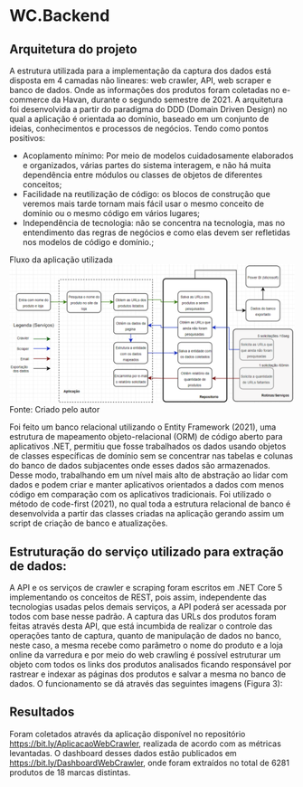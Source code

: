 # WC.Backend

## Arquitetura do projeto

A estrutura utilizada para a implementação da captura dos dados está disposta em 4 camadas não lineares: web crawler, API, web scraper e banco de dados. Onde as informações dos produtos foram coletadas no e-commerce da Havan, durante o segundo semestre de 2021. A arquitetura foi desenvolvida a partir do paradigma do DDD (Domain Driven Design) no qual a aplicação é orientada ao domínio, baseado em um conjunto de ideias, conhecimentos e processos de negócios. Tendo como pontos positivos:  

- Acoplamento mínimo: Por meio de modelos cuidadosamente elaborados e organizados, várias partes do sistema interagem, e não há muita dependência entre módulos ou classes de objetos de diferentes conceitos;
- Facilidade na reutilização de código: os blocos de construção que veremos mais tarde tornam mais fácil usar o mesmo conceito de domínio ou o mesmo código em vários lugares;
- Independência de tecnologia: não se concentra na tecnologia, mas no entendimento das regras de negócios e como elas devem ser refletidas nos modelos de código e domínio.;

Fluxo da aplicação utilizada
![](/assets/image1.png)
Fonte: Criado pelo autor

Foi feito um banco relacional utilizando o Entity Framework (2021), uma estrutura de mapeamento objeto-relacional (ORM) de código aberto para aplicativos .NET, permitiu que fosse trabalhados os dados usando objetos de classes específicas de domínio sem se concentrar nas tabelas e colunas do banco de dados subjacentes onde esses dados são armazenados. Desse modo, trabalhando em um nível mais alto de abstração ao lidar com dados e podem criar e manter aplicativos orientados a dados com menos código em comparação com os aplicativos tradicionais. Foi utilizado o método de code-first (2021), no qual toda a estrutura relacional de banco é desenvolvida a partir das classes criadas na aplicação gerando assim um script de criação de banco e atualizações.

## Estruturação do serviço utilizado para extração de dados: 

A API e os serviços de crawler e scraping foram escritos em .NET Core 5 implementando os conceitos de REST, pois assim, independente das tecnologias usadas pelos demais serviços, a API poderá ser acessada por todos com base nesse padrão. A captura das URLs dos produtos foram feitas através desta API, que está incumbida de realizar o controle das operações tanto de captura, quanto de manipulação de dados no banco, neste caso, a mesma recebe como parâmetro o nome do produto e a loja online da varredura e por meio do web crawling é possível estruturar um objeto com todos os links dos produtos analisados ficando responsável por rastrear e indexar as páginas dos produtos e salvar a mesma no banco de dados. O funcionamento se dá através das seguintes imagens (Figura 3):

## Resultados

Foram coletados através da aplicação disponível no repositório https://bit.ly/AplicacaoWebCrawler, realizada de acordo com as métricas levantadas. O dashboard desses dados estão publicados em https://bit.ly/DashboardWebCrawler, onde  foram extraídos no total de 6281 produtos de 18 marcas distintas.


